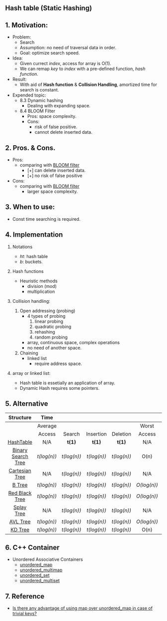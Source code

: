 ## Hash table (Static Hashing)
## 1. Motivation: 
- Problem: 
    - Search
    - Assumption: no need of traversal data in order.
    - Goal: optimize search speed.
- Idea:
    - Given currect *index*, access for array is O(1).
    - We can remap *key* to *index* with a pre-defined function, *hash function*.
- Result:
    - With aid of **Hash function** & **Collision Handling**, amortized time for search is constant.
- Expended topic:
    - 8.3 Dynamic hashing
        - Dealing with expanding space.
    - 8.4 BLOOM Filter
        - Pros: space complexity.
        - Cons: 
            - risk of false positive.
            - cannot delete inserted data.

## 2. Pros. & Cons.
- Pros: 
    - comparing with [BLOOM filter](8_4_BLOOM_Filter.md)
        - [+] can delete inserted data.
        - [+] no risk of false positive
- Cons:
    - comparing with [BLOOM filter](8_4_BLOOM_Filter.md)
        - larger space complexity.
    
## 3. When to use:
- Const time searching is required.

## 4. Implementation
1. Notations    
    - *ht*: hash table
    - *b*: buckets.
2. Hash functions
    - Heuristic methods
        - division (mod)
        - multiplication
        
3. Collision handling:
    1. Open addressing (probing)
        - 4 types of probing
            1. linear probing
            2. quadratic probing
            3. rehashing
            4. random probing
        - array, continuous space, complex operations
        - no need of another space.
    2. Chaining
        - linked list
            - require address space.
    
4. array or linked list:
    - Hash table is essetially an application of array.
    - Dynamic Hash requires some pointers.

## 5. Alternative



Structure |**Time**| | | | | | | |**Space**
:-----:|:-----:|:-----:|:-----:|:-----:|:-----:|:-----:|:-----:|:-----:|:-----:
 ||Average| | | |Worst| | | |Worst
 ||Access|Search|Insertion|Deletion|Access|Search|Insertion|Deletion|-
[HashTable](../ch8_Hash/8_2_Hashtable.md)|N/A|**t(1)**|**t(1)**|**t(1)**|N/A|O(n)|O(n)|O(n)|O(n)
[Binary Search Tree](../ch5_Tree/5_7_BST.md)|*t(log(n))*|*t(log(n))*|*t(log(n))*|*t(log(n))*|O(n)|O(n)|O(n)|O(n)|O(n)
[Cartesian Tree](../CartesianTree.md)|N/A|*t(log(n))*|*t(log(n))*|*t(log(n))*|N/A|O(n)|O(n)|O(n)|O(n)
[B Tree](../ch11_MultipathSearchTree/11_2_B_Tree.md)|*t(log(n))*|*t(log(n))*|*t(log(n))*|*t(log(n))*|*O(log(n))*|*O(log(n))*|*O(log(n))*|*O(log(n))*|O(n)
[Red Black Tree](../ch10_HigPerformancyBinarySearchTree/10_3_RedBlackTree.md)|*t(log(n))*|*t(log(n))*|*t(log(n))*|*t(log(n))*|*O(log(n))*|*O(log(n))*|*O(log(n))*|*O(log(n))*|O(n)
[Splay Tree](../ch10_HigPerformancyBinarySearchTree/10_4_SplayTree.md)|N/A|*t(log(n))*|*t(log(n))*|*t(log(n))*|N/A|*O(log(n))*|*O(log(n))*|*O(log(n))*|O(n)
[AVL Tree](../ch10_HigPerformancyBinarySearchTree/10_2_AVL_Tree.md)|*t(log(n))*|*t(log(n))*|*t(log(n))*|*t(log(n))*|*O(log(n))*|*O(log(n))*|*O(log(n))*|*O(log(n))*|O(n)
[KD Tree](../Others/KD_Tree.md)|*t(log(n))*|*t(log(n))*|*t(log(n))*|*t(log(n))*|O(n)|O(n)|O(n)|O(n)|O(n)

## 6. C++ Container
- Unordered Associative Containers
    - [unordered_map](../2_Containers/unordered_map/unordered_map.md)
    - [unordered_multimap](../2_Containers/unordered_map/unordered_multimap.md)
    - [unordered_set](../2_Containers/unordered_set/unordered_set.md)
    - [unordered_multiset](../2_Containers/unordered_set/unordered_multiset.md)

## 7. Reference
- [Is there any advantage of using map over unordered_map in case of trivial keys?](https://stackoverflow.com/questions/2196995/is-there-any-advantage-of-using-map-over-unordered-map-in-case-of-trivial-keys)